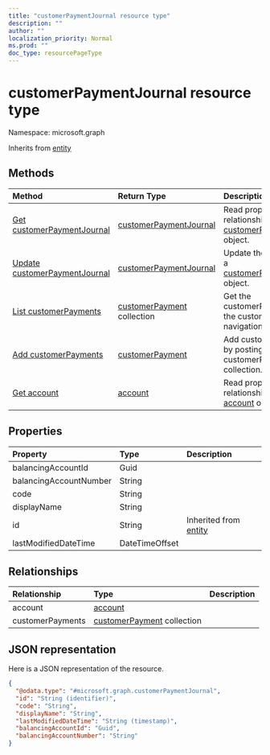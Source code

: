 ```yaml
---
title: "customerPaymentJournal resource type"
description: ""
author: ""
localization_priority: Normal
ms.prod: ""
doc_type: resourcePageType
---
```


# customerPaymentJournal resource type


Namespace: microsoft.graph




Inherits from [entity](../resources/entity.md)

## Methods
|Method|Return Type|Description|
|:---|:---|:---|
|[Get customerPaymentJournal](../api/customerpaymentjournal-get.md)|[customerPaymentJournal](../resources/customerpaymentjournal.md)|Read properties and relationships of the [customerPaymentJournal](../resources/customerpaymentjournal.md) object.|
|[Update customerPaymentJournal](../api/customerpaymentjournal-update.md)|[customerPaymentJournal](../resources/customerpaymentjournal.md)|Update the properties of a [customerPaymentJournal](../resources/customerpaymentjournal.md) object.|
|[List customerPayments](../api/customerpaymentjournal-list-customerpayments.md)|[customerPayment](../resources/customerpayment.md) collection|Get the customerPayments from the customerPayments navigation property.|
|[Add customerPayments](../api/customerpaymentjournal-post-customerpayments.md)|[customerPayment](../resources/customerpayment.md)|Add customerPayments by posting to the customerPayments collection.|
|[Get account](../api/account-get.md)|[account](../resources/account.md)|Read properties and relationships of the [account](../resources/account.md) object.|

## Properties
|Property|Type|Description|
|:---|:---|:---|
|balancingAccountId|Guid||
|balancingAccountNumber|String||
|code|String||
|displayName|String||
|id|String| Inherited from [entity](../resources/entity.md)|
|lastModifiedDateTime|DateTimeOffset||

## Relationships
|Relationship|Type|Description|
|:---|:---|:---|
|account|[account](../resources/account.md)||
|customerPayments|[customerPayment](../resources/customerpayment.md) collection||

## JSON representation
Here is a JSON representation of the resource.
<!-- {
  "blockType": "resource",
  "keyProperty": "id",
  "@odata.type": "microsoft.graph.customerPaymentJournal",
  "baseType": "microsoft.graph.entity",
  "openType": false
}
-->
``` json
{
  "@odata.type": "#microsoft.graph.customerPaymentJournal",
  "id": "String (identifier)",
  "code": "String",
  "displayName": "String",
  "lastModifiedDateTime": "String (timestamp)",
  "balancingAccountId": "Guid",
  "balancingAccountNumber": "String"
}
```

